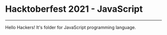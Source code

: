 # Hacktoberfest 2021 - JavaScript
___
Hello Hackers! It's folder for JavaScript programming language.